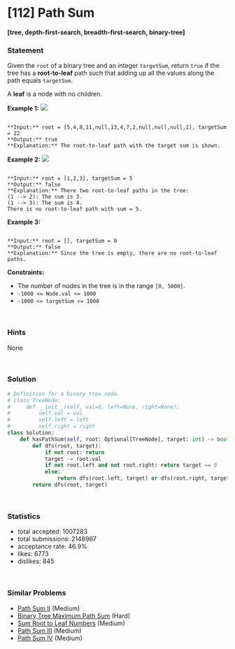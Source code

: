 # [112] Path Sum

**[tree, depth-first-search, breadth-first-search, binary-tree]**

### Statement

Given the `root` of a binary tree and an integer `targetSum`, return `true` if the tree has a **root-to-leaf** path such that adding up all the values along the path equals `targetSum`.

A **leaf** is a node with no children.


**Example 1:**
![](https://assets.leetcode.com/uploads/2021/01/18/pathsum1.jpg)

```

**Input:** root = [5,4,8,11,null,13,4,7,2,null,null,null,1], targetSum = 22
**Output:** true
**Explanation:** The root-to-leaf path with the target sum is shown.

```

**Example 2:**
![](https://assets.leetcode.com/uploads/2021/01/18/pathsum2.jpg)

```

**Input:** root = [1,2,3], targetSum = 5
**Output:** false
**Explanation:** There two root-to-leaf paths in the tree:
(1 --> 2): The sum is 3.
(1 --> 3): The sum is 4.
There is no root-to-leaf path with sum = 5.

```

**Example 3:**

```

**Input:** root = [], targetSum = 0
**Output:** false
**Explanation:** Since the tree is empty, there are no root-to-leaf paths.

```

**Constraints:**
* The number of nodes in the tree is in the range `[0, 5000]`.
* `-1000 <= Node.val <= 1000`
* `-1000 <= targetSum <= 1000`


<br>

### Hints

None

<br>

### Solution

```py
# Definition for a binary tree node.
# class TreeNode:
#     def __init__(self, val=0, left=None, right=None):
#         self.val = val
#         self.left = left
#         self.right = right
class Solution:
    def hasPathSum(self, root: Optional[TreeNode], target: int) -> bool:
        def dfs(root, target):
            if not root: return
            target -= root.val
            if not root.left and not root.right: return target == 0
            else:
                return dfs(root.left, target) or dfs(root.right, target)
        return dfs(root, target)
```

<br>

### Statistics

- total accepted: 1007283
- total submissions: 2148967
- acceptance rate: 46.9%
- likes: 6773
- dislikes: 845

<br>

### Similar Problems

- [Path Sum II](https://leetcode.com/problems/path-sum-ii) (Medium)
- [Binary Tree Maximum Path Sum](https://leetcode.com/problems/binary-tree-maximum-path-sum) (Hard)
- [Sum Root to Leaf Numbers](https://leetcode.com/problems/sum-root-to-leaf-numbers) (Medium)
- [Path Sum III](https://leetcode.com/problems/path-sum-iii) (Medium)
- [Path Sum IV](https://leetcode.com/problems/path-sum-iv) (Medium)

